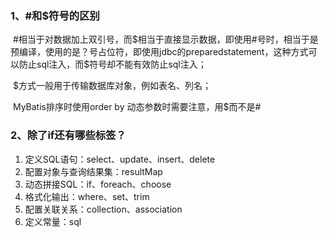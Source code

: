 ### 1、#和$符号的区别

​		#相当于对数据加上双引号，而$相当于直接显示数据，即使用#号时，相当于是预编译，使用的是？号占位符，即使用jdbc的preparedstatement，这种方式可以防止sql注入，而$符号却不能有效防止sql注入；

​		$方式一般用于传输数据库对象，例如表名、列名；

​		MyBatis排序时使用order by 动态参数时需要注意，用$而不是#

### 2、除了if还有哪些标签？

1. 定义SQL语句：select、update、insert、delete
2. 配置对象与查询结果集：resultMap
3. 动态拼接SQL：if、foreach、choose
4. 格式化输出：where、set、trim
5. 配置关联关系：collection、association
6. 定义常量：sql